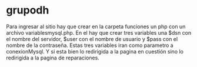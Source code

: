 # grupodh
Para ingresar al sitio hay que crear en la carpeta funciones un php con un archivo variablesmysql.php. En el hay que crear tres variables una $dsn con el nombre del servidor, $user con el nombre de usuario y $pass con el nombre de la contraseña. Estas tres variables iran como parametro a conexionMysql. Y si esta bien lo redirigida a la pagina en cuestión sino lo redirigida a la pagina de reparaciones.
